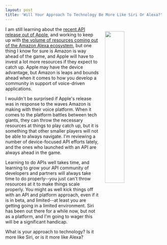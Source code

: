 ```yaml
---
layout: post
title: 'Will Your Approach To Technology Be More Like Siri Or Alexa?'
---
```

<p><img style="padding: 15px;" src="http://kinlane-productions.s3.amazonaws.com/api-evangelist-site/blog/alexa-or-siri.png" alt="" width="35%" align="right" /></p>
<p>I am still learning about the <a href="https://developer.apple.com/sirikit/">recent API release out of Apple</a>, and working to keep up with <a href="https://developer.amazon.com/alexa">the volume of resources coming out of the Amazon Alexa ecosystem</a>, but one thing I know for sure is Amazon is way ahead of the game, and Apple will have to invest a lot more resources if they expect to catch up. Apple may have the device advantage, but Amazon is leaps and bounds ahead when it comes to how you develop a community in support of voice-driven applications.</p>
<p>I wouldn't be surprised if Apple's release was in response to the waves Amazon is making with their voice platform. When it comes to the platform battles between tech giants, they can throw the necessary resources at things to play catch up, but it is something that other smaller players will not be able to always navigate. I'm reviewing a number of device-focused API efforts lately, and the ones who launched with an API are always ahead in the game.</p>
<p>Learning to do APIs well takes time, and learning to grow your API community of developers and partners will always take time to do properly--you just can't throw resources at it to make things scale properly. You might as well kick things off with an API and platform approach, even if it is in beta, and limited--at least you are getting going in a limited environment. Siri has been out there for a while now, but not as a platform, and I'm going to wager this will be a significant handicap.</p>
<p>What is your approach to technology? Is it more like Siri, or is it more like Alexa?</p>